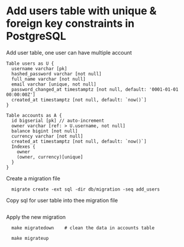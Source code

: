 # Add users table with unique & foreign key constraints in PostgreSQL

Add user table, one user can have multiple account
```
Table users as U {
  username varchar [pk]
  hashed_password varchar [not null]
  full_name varchar [not null]
  email varchar [unique, not null]
  password_changed_at timestamptz [not null, default: '0001-01-01 00:00:00Z']
  created_at timestamptz [not null, default: `now()`]
}

Table accounts as A {
  id bigserial [pk] // auto-increment
  owner varchar [ref: > U.username, not null]
  balance bigint [not null]
  currency varchar [not null]
  created_at timestamptz [not null, default: `now()`]
  Indexes {
    owner
    (owner, currency)[unique]
  }
}

```

Create a migration file
```
  migrate create -ext sql -dir db/migration -seq add_users
```

Copy sql for user table into thee migration file
```
```

Apply the new migration
```
  make migratedown    # clean the data in accounts table
  
  make migrateup
```
